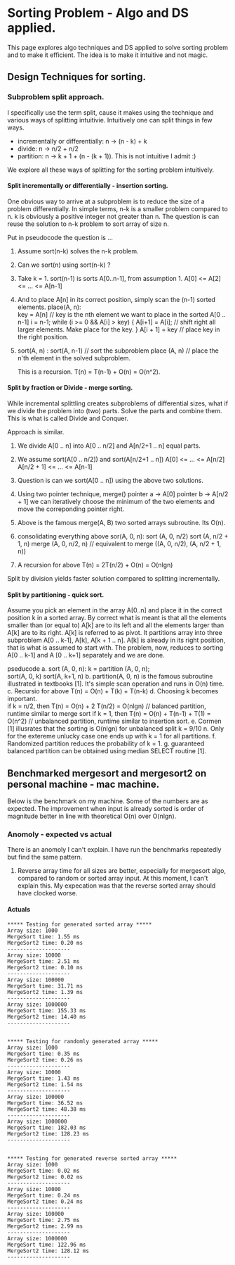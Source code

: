 # Sorting Problem - Algo and DS applied.  
This page explores algo techniques and DS applied to solve sorting problem and to make it efficient. The idea is to make it intuitive and not magic.


## Design Techniques for sorting. 

### Subproblem split approach. 
I specifically use the term split, cause it makes using the technique and various ways of splitting intuitivie. Intuitively one can split things in few ways.
+ incrementally or differentially:  n ->  (n - k)   +  k
+ divide:  n -> n/2 + n/2
+ partition: n ->  k + 1 +  (n - (k + 1)). This is not intuitive I admit :)

We explore all these ways of splitting for the sorting problem intuitively. 

#### Split incrementally or differentially - insertion sorting.
One obvious way to arrive at a subproblem is to reduce the size of a problem differentially. In simple terms, n-k is a smaller problem compared to 
n.  k is obviously a positive integer not greater than n. The question is can reuse the solution to n-k problem to sort array of size n. 

Put in pseudocode the question is ... 
1. Assume sort(n-k) solves the n-k problem.
2. Can we sort(n) using sort(n-k) ? 
3. Take k = 1. sort(n-1) is sorts A[0..n-1], from assumption 1. 
        A[0] <= A[2] <= ... <= A[n-1]   
4. And to place A[n] in its correct position, simply scan the (n-1) sorted elements. 
    place(A, n):    
        key = A[n]  // key is the nth element we want to place in the sorted A[0 .. n-1]
        i = n-1;
        while (i >= 0 && A[i] > key) {
            A[i+1] = A[i];      // shift right all larger elements.  Make place for the key. 
        }
        A[i + 1] = key  // place key in the right position. 

5. sort(A, n) : 
        sort(A, n-1)        // sort the subproblem 
        place (A, n)        // place the n'th element in the solved subproblem.
    
    This is a recursion. T(n) = T(n-1) + O(n) = O(n^2). 


#### Split by fraction or Divide - merge sorting.
While incremental splittling creates subproblems of differential sizes, what if we divide the problem into (two) parts. Solve the parts and combine them.
This is what is called Divide and Conquer.

Approach is similar. 
1. We divide A[0 .. n] into A[0 .. n/2] and A[n/2+1 .. n] equal parts. 
2. We assume sort(A[0 .. n/2]) and sort(A[n/2+1 .. n])
            A[0] <= ... <= A[n/2]   
            A[n/2 + 1] <= ... <= A[n-1]   

3. Question is can we sort(A[0 .. n]) using the above two solutions. 
4. Using two pointer technique,   merge()
        pointer a -> A[0]
        pointer b -> A[n/2 + 1] 
    we can iteratively choose the minimum of the two elements and move the correponding pointer right. 
5. Above is the famous merge(A, B) two sorted arrays subroutine. Its O(n). 
6. consolidating everything above 
    sor(A, 0, n): 
        sort (A, 0, n/2)
        sort (A, n/2 + 1, n)
        merge (A, 0, n/2, n)    // equivalent to merge ((A, 0, n/2), (A, n/2 + 1, n)) 
7. A recursion for above 
    T(n) = 2T(n/2) + O(n) = O(nlgn)

Split by division yields faster solution compared to splitting incrementally. 
 

#### Split by partitioning - quick sort.
Assume you pick an element in the array A[0..n] and place it in the correct position k in a sorted array. By correct what is meant is that all the elements 
smaller than (or equal to)  A[k] are to its left and all the elements larger than A[k] are to its right. A[k] is referred to as pivot. It partitions array 
into three subproblem A[0 .. k-1], A[k], A[k + 1 .. n]. A[k] is already in its right position, that is what is assumed to start with. The problem, now, 
reduces to sorting A[0 .. k-1] and A [0 .. k+1] separately and we are done. 

pseducode 
a. sort (A, 0, n): 
    k = partition (A, 0, n);  
    sort(A, 0, k)
    sort(A, k+1, n)
b. partition(A, 0, n) is the famous subroutine illustrated in textbooks [1]. It's simple scan operation and runs in O(n) time. 
c. Recursio for above 
    T(n) = O(n) + T(k) + T(n-k)
d. Choosing k becomes important.  
    if k = n/2, then  T(n) = O(n) + 2 T(n/2)  = O(nlgn)      // balanced partition, runtime similar to merge sort
    if k = 1, then T(n) = O(n) + T(n-1) + T(1) = O(n^2)     // unbalanced partition, runtime similar to insertion sort. 
e. Cormen [1] illusrates that the sorting is O(nlgn) for unbalanced split k = 9/10 n. Only for the extereme unlucky case one ends up with k = 1 for all partitions. 
f. Randomized partition reduces the probability of k = 1. 
g. guaranteed balanced partition can be obtained using median SELECT routine [1].


## Benchmarked mergesort and mergesort2 on personal machine - mac machine.

Below is the benchmark on my machine. Some of the numbers are as expected. The improvement when input is 
already sorted is order of magnitude better in line with theoretical O(n) over O(nlgn). 


### Anomoly - expected vs actual
There is an anomoly I can't explain. I have run the benchmarks repeatedly but find the same pattern. 

1. Reverse array time for all sizes are better, especially for mergesort algo, compared to random or sorted array input. 
At this moment, I can't explain this. My expecation was that the reverse sorted array should have clocked worse. 



#### Actuals
```
***** Testing for generated sorted array *****
Array size: 1000
MergeSort time: 1.55 ms
MergeSort2 time: 0.20 ms
--------------------
Array size: 10000
MergeSort time: 2.51 ms
MergeSort2 time: 0.10 ms
--------------------
Array size: 100000
MergeSort time: 31.71 ms
MergeSort2 time: 1.39 ms
--------------------
Array size: 1000000
MergeSort time: 155.33 ms
MergeSort2 time: 14.40 ms
--------------------


***** Testing for randomly generated array *****
Array size: 1000
MergeSort time: 0.35 ms
MergeSort2 time: 0.26 ms
--------------------
Array size: 10000
MergeSort time: 1.43 ms
MergeSort2 time: 1.54 ms
--------------------
Array size: 100000
MergeSort time: 36.52 ms
MergeSort2 time: 48.38 ms
--------------------
Array size: 1000000
MergeSort time: 182.03 ms
MergeSort2 time: 128.23 ms
--------------------


***** Testing for generated reverse sorted array *****
Array size: 1000
MergeSort time: 0.02 ms
MergeSort2 time: 0.02 ms
--------------------
Array size: 10000
MergeSort time: 0.24 ms
MergeSort2 time: 0.24 ms
--------------------
Array size: 100000
MergeSort time: 2.75 ms
MergeSort2 time: 2.99 ms
--------------------
Array size: 1000000
MergeSort time: 122.96 ms
MergeSort2 time: 128.12 ms
--------------------
```